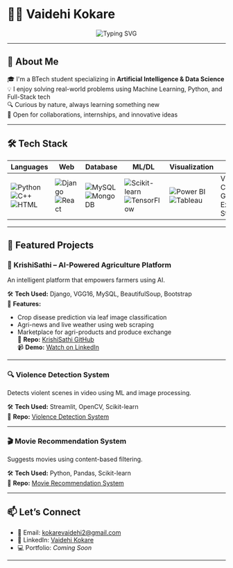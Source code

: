 # 👩‍💻 Vaidehi Kokare

<p align="center">
  <img src="https://readme-typing-svg.demolab.com?font=Fira+Code&weight=600&size=24&pause=1000&color=F75C7E&center=true&vCenter=true&width=600&lines=Hey!+I'm+Vaidehi+Kokare+%F0%9F%91%8B;AI+%26+Data+Science+Student;Tech+Enthusiast+%F0%9F%92%BB;Python+%7C+Django+%7C+ML+%7C+Data+Viz" alt="Typing SVG" />
</p>

---

## 🚀 About Me

🎓 I'm a BTech student specializing in **Artificial Intelligence & Data Science**  
💡 I enjoy solving real-world problems using Machine Learning, Python, and Full-Stack tech  
🔍 Curious by nature, always learning something new  
🤝 Open for collaborations, internships, and innovative ideas  

---

## 🛠️ Tech Stack

| Languages | Web | Database | ML/DL | Visualization | Tools |
|----------|------|-----------|--------|----------------|--------|
| ![Python](https://img.shields.io/badge/Python-3670A0?style=for-the-badge&logo=python&logoColor=fff) ![C++](https://img.shields.io/badge/C%2B%2B-00599C?style=for-the-badge&logo=c%2B%2B&logoColor=white) ![HTML](https://img.shields.io/badge/HTML-E34F26?style=for-the-badge&logo=html5&logoColor=white) | ![Django](https://img.shields.io/badge/Django-092E20?style=for-the-badge&logo=django&logoColor=white) ![React](https://img.shields.io/badge/React-20232A?style=for-the-badge&logo=react&logoColor=61DAFB) | ![MySQL](https://img.shields.io/badge/MySQL-00758F?style=for-the-badge&logo=mysql&logoColor=white) ![MongoDB](https://img.shields.io/badge/MongoDB-4DB33D?style=for-the-badge&logo=mongodb&logoColor=white) | ![Scikit-learn](https://img.shields.io/badge/Scikit--learn-F7931E?style=for-the-badge&logo=scikit-learn&logoColor=white) ![TensorFlow](https://img.shields.io/badge/TensorFlow-FF6F00?style=for-the-badge&logo=tensorflow&logoColor=white) | ![Power BI](https://img.shields.io/badge/Power%20BI-F2C811?style=for-the-badge&logo=powerbi&logoColor=black) ![Tableau](https://img.shields.io/badge/Tableau-E97627?style=for-the-badge&logo=tableau&logoColor=white) | VS Code, Git, Excel, Streamlit |

---

## 📌 Featured Projects

### 🌾 KrishiSathi – AI-Powered Agriculture Platform  
An intelligent platform that empowers farmers using AI.

🛠 **Tech Used:** Django, VGG16, MySQL, BeautifulSoup, Bootstrap  
🎯 **Features:**
- Crop disease prediction via leaf image classification  
- Agri-news and live weather using web scraping  
- Marketplace for agri-products and produce exchange  
🔗 **Repo:** [KrishiSathi GitHub](https://github.com/vaidehikokare/KrishiSathi)  
📹 **Demo:** [Watch on LinkedIn](https://www.linkedin.com/posts/vaidehi-kokare-9012aa273_krishisathi-aiinagriculture-django-activity-7340650091248037888-I-2e?utm_source=share&utm_medium=member_desktop&rcm=ACoAAELI-pEBeSyLhk61IR1r3LkwAw_SLypR2Mo) 

---

### 🔍 Violence Detection System  
Detects violent scenes in video using ML and image processing.

🛠 **Tech Used:** Streamlit, OpenCV, Scikit-learn  
📂 **Repo:** [Violence Detection System](https://github.com/vaidehikokare/Violence-Detection)

---

### 🎬 Movie Recommendation System  
Suggests movies using content-based filtering.

🛠 **Tech Used:** Python, Pandas, Scikit-learn  
📂 **Repo:** [Movie Recommendation System](https://github.com/vaidehikokare/Movie-Recommendation-System)

---

## 📫 Let’s Connect

- 📧 Email: [kokarevaidehi2@gmail.com](mailto:kokarevaidehi2@gmail.com)  
- 💼 LinkedIn: [Vaidehi Kokare](https://www.linkedin.com/in/vaidehikokare/)  
- 💻 Portfolio: *Coming Soon*

---


